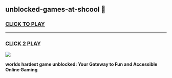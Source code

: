 
## unblocked-games-at-shcool 👋
<h3>
<a href="https://premium.freeplayer.one?title=unblocked-games-at-shcool&ref=14F">CLICK TO PLAY</a></h3>
<hr>

<h3>
<a href="https://premium.freeplayer.one?title=unblocked-games-at-shcool&ref=14F">CLICK 2 PLAY</a>
  
</h3>

<a href="https://premium.freeplayer.one?title=unblocked-games-at-shcool&ref=12F/"><img src="https://clearcache.store/games.png"></a>


**worlds hardest game unblocked: Your Gateway to Fun and Accessible Online Gaming**
